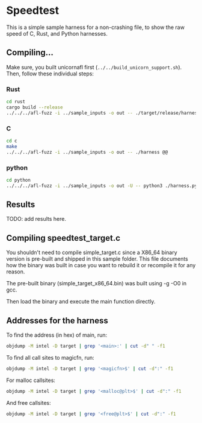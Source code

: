 # Speedtest

This is a simple sample harness for a non-crashing file,
to show the raw speed of C, Rust, and Python harnesses.

## Compiling...

Make sure, you built unicornafl first (`../../build_unicorn_support.sh`).
Then, follow these individual steps:

### Rust

```bash
cd rust
cargo build --release
../../../afl-fuzz -i ../sample_inputs -o out -- ./target/release/harness @@
```

### C

```bash
cd c
make
../../../afl-fuzz -i ../sample_inputs -o out -- ./harness @@
```

### python

```bash
cd python
../../../afl-fuzz -i ../sample_inputs -o out -U -- python3 ./harness.py @@
```

## Results

TODO: add results here.

## Compiling speedtest_target.c

You shouldn't need to compile simple_target.c since a X86_64 binary version is
pre-built and shipped in this sample folder. This file documents how the binary
was built in case you want to rebuild it or recompile it for any reason.

The pre-built binary (simple_target_x86_64.bin) was built using -g -O0 in gcc.

Then load the binary and execute the main function directly.

## Addresses for the harness

To find the address (in hex) of main, run:

```bash
objdump -M intel -D target | grep '<main>:' | cut -d" " -f1
```

To find all call sites to magicfn, run:

```bash
objdump -M intel -D target | grep '<magicfn>$' | cut -d":" -f1
```

For malloc callsites:

```bash
objdump -M intel -D target | grep '<malloc@plt>$' | cut -d":" -f1
```

And free callsites:

```bash
objdump -M intel -D target | grep '<free@plt>$' | cut -d":" -f1
```